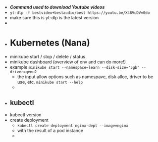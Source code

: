 - ***Command used to download Youtube videos***
- `yt-dlp -f bestvideo+bestaudio/best https://youtu.be/X48VuDVv0do`
- make sure this is yt-dlp is the latest version
-
- # Kubernetes (Nana)
- minikube start / stop / delete / status
- minikube dashboard (overview of env and can do more!)
- example `minikube start --namespace=learn --disk-size='5gb' --driver=qemu2`
	- the input allow options such as namespave, disk alloc, driver to be use, etc.   `minikube start --help`
	-
- ## kubectl
- kubectl version
- create deployment
	- `kubectl create deployment nginx-depl --image=nginx`
	- with the result of a pod instance
	-